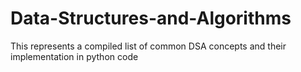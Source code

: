 # Data-Structures-and-Algorithms
This represents a compiled list of common DSA concepts and their implementation in python code
